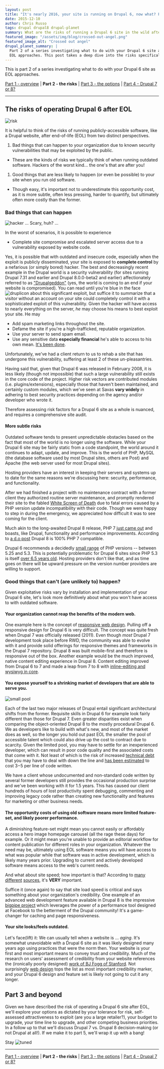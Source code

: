 ```yaml
---
layout: post
title: "It's nearly 2016, your site is running on Drupal 6, now what? Part 2: the risks."
date: 2015-12-10
author: Chris Russo
tags: drupal drupal8 drupal-planet
summary: What are the risks of running a Drupal 6 site in the wild after EOL?
featured_image: "/assets/img/blog/crossed-out-angel.png"
featured_image_alt: "Crossed out angel"
drupal_planet_summary: |
  Part 2 of a series investigating what to do with your Drupal 6 site as
  EOL approaches. This post takes a deep dive into the risks specifically.
---
```


This is part 2 of a series investigating what to do with your Drupal 6 site as
EOL approaches.

[Part 1 - overview](/2015/11/24/drupal-6-upgrade.html) \| **Part 2 - the risks**
 \| [Part 3 - the options](/2016/01/25/drupal-6-part-3.html)
 \| [Part 4 - Drupal 7 or 8?](/2016/02/24/drupal-6-part-4.html)

*****

## The risks of operating Drupal 6 after EOL

<img src="/assets/img/blog/risk.jpg" alt="risk">

It is helpful to think of the risks of running publicly-accessible software,
like a Drupal website, after end-of-life (EOL) from two distinct perspectives.

1. Bad things that can happen to your organization due to known security
vulnerabilities that may be exploited by the public.
 + These are the kinds of risks we typically think of when running outdated
 software. Hackers of the worst kind... the one's that are after you!
1. Good things that are less likely to happen (or even be possible) to your site
when you run old software.
 + Though easy, it's important not to underestimate this opportunity cost, as it
 is more subtle, often less pressing, harder to quantify, but ultimately often
more costly than the former.

### Bad things that can happen

<img src="/assets/img/blog/hacker2.jpg" alt="hacker">
<span class="caption">... Scary, huh? ...</span>

In the worst of scenarios, it is possible to experience

+ Complete site compromise and escalated server access due to a vulnerability
 exposed by website code.

 Yes, it is possible that with outdated and insecure code, especially when the
 exploit is publicly disseminated, your site is exposed to **complete control**
 by a nefarious (or simply bored) hacker. The best and
  decreasingly recent example in the Drupal
 world is a security vulnerability (for sites running Drupal 7.31 and earlier and Drupal
 8.0.0-beta2 and earlier) affectionately referred to as
["Drupalgeddon"](https://www.drupal.org/drupalsa05FAQ) (yes, the world is coming
to an end if your website is compromised). You can read until you're blue in
the face <img src="/assets/img/druplicon.png" alt="druplicon"> about this significant
exploit, but suffice it to summarize that a visitor without an account on your
site could completely control it with a sophisticated exploit of this vulnerability.
  Given the hacker will have access to nearly everything on the server, _he_ may
  choose his means to best exploit your site. He may

+ Add spam marketing links throughout the site.
+ Defame the site if you're a high-trafficked, reputable organization.
+ Use your server to send spam email.
+ Use any sensitive data **especially financial** he's able to access to his own
mean. [It's been done](http://www.informationisbeautiful.net/visualizations/worlds-biggest-data-breaches-hacks/).

Unfortunately, we've had a client return to us to rehab a site that has undergone
this vulnerability, suffering at least 2 of these un-pleasantries.

Having said that, given that Drupal 6 was released in
February 2008, it is less likely (though not impossible) that such a large vulnerability still exists
in the core code of the project. Higher risk vectors are contributed
modules (i.e. plugins/extensions), especially those that haven't been maintained, and certainly custom
modules, which we've seen at Savas **vary widely** in adhering to best security
practices depending on the agency and/or developer who wrote it.

Therefore assessing risk factors for a Drupal 6 site as a whole is nuanced, and
requires a comprehensive site audit.

#### More subtle risks

Outdated software tends to present unpredictable obstacles based on the fact
that most of the world is no longer using the software. While your Drupal 6 site
may be fairly static from a code standpoint, the world around it continues to
adapt, update, and improve. This is the world of PHP, MySQL (the database
software used by  most Drupal sites, others are Post) and Apache (the web server used for most
Drupal sites).

Hosting providers have an interest in keeping their servers and systems up to
date for the same reasons we're discussing here: security, performance, and
functionality.

After we had finished a project with no maintenance contract with a former client
they authorized routine server maintenance, and promptly rendered their site
to the fabled [White Screen of Death](https://www.drupal.org/node/158043)
due to fatal errors caused by a PHP version update incompatibility with their
code. Though we were happy to step in during the emergency, we appreciated
how difficult it was to see coming for the client.

Much akin to the long-awaited Drupal 8 release, PHP 7 [just came out](http://php.net/archive/2015.php#id2015-12-03-1)
and boasts, like Drupal, functionality and performance improvements. According
to [a d.o post](https://www.drupal.org/node/2454439) Drupal 8 is 100% PHP 7
compatible.

Drupal 6 recommends a decidedly [small range](https://www.drupal.org/requirements) of PHP versions --  between 5.25 and 5.3.
This is potentially problematic for Drupal 6 sites since PHP 5.3 is itself
[over 6.5 years old](https://secure.php.net/releases/#5.3.0). Hosting providers
don't like that, and as time goes on there will be upward pressure on the version
 number providers are willing to support.

### Good things that can't (are unlikely to) happen?

Given exploitative risks vary by installation and implementation of your Drupal
6 site, let's look more definitively about what you won't have access to with
outdated software.

#### Your organization cannot reap the benefits of the modern web.

One example here is the concept of [responsive web design](http://abookapart.com/products/responsive-web-design).
Pulling off a responsive design for Drupal 6 is very difficult. The concept was
quite fresh when Drupal 7 was officially released (2011). Even though _most_ Drupal 7
development took place before RWD, the community was able to evolve with it and
 provide solid offerings for responsive themes and frameworks in the Drupal 7
 repository. Drupal 8 was built mobile-first and therefore is responsive out of
 the box. Another example would be the much improved, native content editing experience
 in Drupal 8. Content editing improved from Drupal 6 to 7 and made a leap from
 7 to 8 with
 [inline-editing and wysiwyg in core](https://drupalize.me/blog/201310/drupal-8-wysiwyg-and-line-editing).

#### You expose yourself to a shrinking market of developers that are able to serve you.

<img src="/assets/img/blog/small-pool.jpg" alt="small pool">

Each of the last two major releases of Drupal entail significant architectural shifts from the former.
Requisite skills in Drupal 6 for example look fairly different than those for Drupal 7.
Even greater disparities exist when comparing the object-oriented Drupal 8 to the mostly
 procedural Drupal 6.
We as developers like to build with what's
 new, and most of the market does as well, so the longer you hold out past EOL
 the smaller the pool of accessible talent
 which could also drive up the cost to contract due to scarcity. Given the limited
 pool, you may have to settle for an inexperienced developer, which can result
 in poor code quality and the associated costs that come with it. Not least of
 which is the risk of increased [technical debt](https://en.wikipedia.org/wiki/Technical_debt)
 that you may have to deal with down the line and [has been estimated](http://swreflections.blogspot.com/2012/02/technical-debt-how-much-is-it-really.html) to cost $3-$5 per
 line of code written.

We have a client whose undocumented and non-standard code written by several former
developers still provides the occasional production surprise and we've been
working with it for 1.5 years. This has caused our client hundreds of hours of lost
productivity spent debugging, commenting and improving legacy code rather than
 creating new functionality and features for marketing or other business needs.

#### The opportunity costs of using old software means more limited feature-set, and likely poorer performance.

A diminishing feature-set might mean you cannot easily or affordably access a
hero image homepage carousel (all the rage these days) for example. Or it might
mean you're unable to provide an editorial workflow for content publication for
different roles in your organization. Whatever the need may be, ultimately using
EOL software means you will have access to what was popular
while that software was in active development, which is likely many years prior.
Upgrading to current and actively developed software means access to the
web's current needs.

And what about site speed; how important is that? According to
[many](http://googlewebmastercentral.blogspot.com/2010/04/using-site-speed-in-web-search-ranking.html)
[different](https://blog.kissmetrics.com/speed-is-a-killer/)
[sources](http://www.searchenginejournal.com/seo-101-important-site-speed-2014/111924/), it's **VERY** important.

Suffice it (once again) to say that site load speed is critical and says something
about your organization's credibility. One example of an advanced web development
feature available in Drupal 8 is the impressive
[bigpipe project](https://www.drupal.org/project/big_pipe) which leverages
the power of a performance tool designed at Facebook to the betterment of the
Drupal community! It's a game-changer for caching and page responsiveness.

#### Your site looks/feels outdated.

Let's face(lift) it: We can usually tell when a website is ... _aging_. It's
somewhat unavoidable with a Drupal 6 site as it was likely designed many years
ago using practices that were the norm then. Your website is your first and most
important means to convey trust and credibility. Much of the research on users'
assessment of credibility from your website references the (ironically
poorly designed) [work of BJ Fogg of Stanford](https://credibility.stanford.edu/guidelines/).
Not surprisingly [web design](http://conversionxl.com/website-credibility-checklist-factors/)
tops the list as most important credibility marker, and your Drupal 6 design
and feature set is likely not going to cut it any longer.

## Part 3 and beyond

Given we have described the risk of operating a Drupal 6 site after EOL,
we'll explore your options as dictated by your tolerance for risk,
self-assessed attractiveness to exploit (are you a large retailer?),
your budget to upgrade, your time line to upgrade, and other competing business
priorities. In a follow up to that we'll discuss Drupal 7 vs. Drupal 8
decision-making (or not Drupal at all!). If we make it to part 5, we'll wrap it
up with a bang!

Stay <img src="/assets/img/blog/radio.png" alt="tuned">

*****

[Part 1 - overview](/2015/11/24/drupal-6-upgrade.html) \| **Part 2 - the risks**
 \| [Part 3 - the options](/2016/01/25/drupal-6-part-3.html)
 \| [Part 4 - Drupal 7 or 8?](/2016/02/24/drupal-6-part-4.html)
